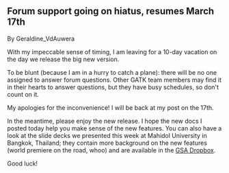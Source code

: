 ## Forum support going on hiatus, resumes March 17th

By Geraldine_VdAuwera

<p>With my impeccable sense of timing, I am leaving for a 10-day vacation on the day we release the big new version.</p>

<p>To be blunt (because I am in a hurry to catch a plane): there will be no one assigned to answer forum questions. Other GATK team members may find it in their hearts to answer questions, but they have busy schedules, so don't count on it.</p>

<p>My apologies for the inconvenience! I will be back at my post on the 17th.</p>

<p>In the meantime, please enjoy the new release. I hope the new docs I posted today help you make sense of the new features. You can also have a look at the slide decks we presented this week at Mahidol University in Bangkok, Thailand; they contain more background on the new features (world premiere on the road, whoo) and are available in the <a rel="nofollow" href="https://www.dropbox.com/sh/z8t48ncoxv9z24d/s1Ew1_5REq">GSA Dropbox</a>.</p>

<p>Good luck!</p>
